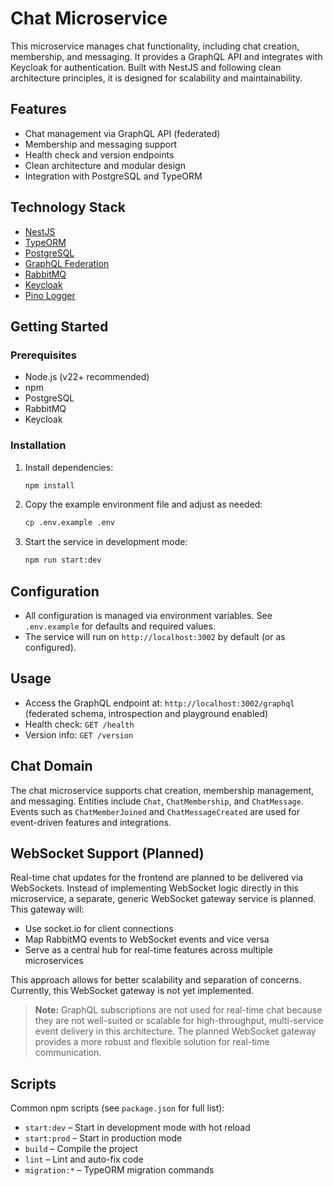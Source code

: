 # Chat Microservice

This microservice manages chat functionality, including chat creation,
membership, and messaging. It provides a GraphQL API and integrates with
Keycloak for authentication. Built with NestJS and following clean architecture
principles, it is designed for scalability and maintainability.

## Features

- Chat management via GraphQL API (federated)
- Membership and messaging support
- Health check and version endpoints
- Clean architecture and modular design
- Integration with PostgreSQL and TypeORM

## Technology Stack

- [NestJS](https://nestjs.com/)
- [TypeORM](https://typeorm.io/)
- [PostgreSQL](https://www.postgresql.org/)
- [GraphQL Federation](https://www.apollographql.com/docs/federation/)
- [RabbitMQ](https://www.rabbitmq.com/)
- [Keycloak](https://www.keycloak.org/)
- [Pino Logger](https://getpino.io/)

## Getting Started

### Prerequisites

- Node.js (v22+ recommended)
- npm
- PostgreSQL
- RabbitMQ
- Keycloak

### Installation

1. Install dependencies:

   ```bash
   npm install
   ```

2. Copy the example environment file and adjust as needed:

   ```bash
   cp .env.example .env
   ```

3. Start the service in development mode:

   ```bash
   npm run start:dev
   ```

## Configuration

- All configuration is managed via environment variables. See `.env.example` for
  defaults and required values.
- The service will run on `http://localhost:3002` by default (or as configured).

## Usage

- Access the GraphQL endpoint at: `http://localhost:3002/graphql` (federated
  schema, introspection and playground enabled)
- Health check: `GET /health`
- Version info: `GET /version`

## Chat Domain

The chat microservice supports chat creation, membership management, and
messaging. Entities include `Chat`, `ChatMembership`, and `ChatMessage`. Events
such as `ChatMemberJoined` and `ChatMessageCreated` are used for event-driven
features and integrations.

## WebSocket Support (Planned)

Real-time chat updates for the frontend are planned to be delivered via
WebSockets. Instead of implementing WebSocket logic directly in this microservice,
a separate, generic WebSocket gateway service is planned. This gateway will:

- Use socket.io for client connections
- Map RabbitMQ events to WebSocket events and vice versa
- Serve as a central hub for real-time features across multiple microservices

This approach allows for better scalability and separation of concerns. Currently,
this WebSocket gateway is not yet implemented.

> **Note:** GraphQL subscriptions are not used for real-time chat because they are
> not well-suited or scalable for high-throughput, multi-service event delivery in
> this architecture. The planned WebSocket gateway provides a more robust and
> flexible solution for real-time communication.

## Scripts

Common npm scripts (see `package.json` for full list):

- `start:dev` – Start in development mode with hot reload
- `start:prod` – Start in production mode
- `build` – Compile the project
- `lint` – Lint and auto-fix code
- `migration:*` – TypeORM migration commands
